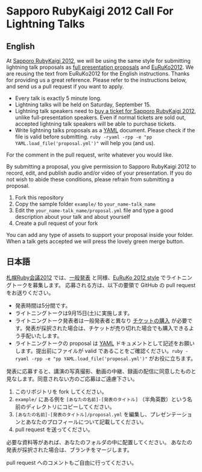 # Sapporo RubyKaigi 2012 Call For Lightning Talks

## English

At [Sapporo RubyKaigi 2012][sprk2012], we will be using the same style for
submitting lightning talk proposals as [full presentation proposals][sprk2012cfp] and [EuRuKo2012][euruko2012].
We are reusing the text from EuRuKo2012 for the English instructions.
Thanks for providing us a great reference.
Please refer to the instructions below, and send us a pull request if you want to apply.

* Every talk is exactly 5 minute long.
* Lightning talks will be held on Saturday, September 15.
* Lightning talk speakers need to [buy a ticket for Sapporo RubyKaigi 2012][ticket], unlike full-presentation speakers. Even if normal tickets are sold out, accepted lightning talk speakers will be able to purchase tickets.
* Write lightning talks proposals as a [YAML][yaml] document. Please check if the file is valid before submitting. ```ruby -ryaml -rpp -e "pp YAML.load_file('proposal.yml')"``` will help you (and us).

For the comment in the pull request, write whatever you would like.

By submitting a proposal, you give permission to Sapporo RubyKaigi 2012 to record, edit, and publish audio and/or video of your presentation. If you do not wish to abide these conditions, please refrain from submitting a proposal.

1. Fork this repository
2. Copy the sample folder `example/` to `your_name-talk_name`
3. Edit the `your_name-talk_name/proposal.yml` file and type a good description about your talk and about yourself
4. Create a pull request of your fork

You can add any type of assets to support your proposal inside your folder. When a talk gets accepted we will press the lovely green merge button.

## 日本語

[札幌Ruby会議2012][sprk2012] では、[一般発表][sprk2012cfp] と同様、[EuRuKo 2012 style][euruko2012] でライトニングトークを募集します。
応募される方は、以下の要領で GitHub の pull request をお送りください。

* 発表時間は5分間です。
* ライトニングトークは9月15日(土)に実施します。
* ライトニングトーク発表者は一般発表者と異なり [チケットの購入][ticket] が必要です。発表が採択された場合は、チケットが売り切れた場合でも購入できるよう手配いたします。
* ライトニングトークの proposal は [YAML][yaml] ドキュメントとして記述をお願いします。提出前にファイルが valid であることをご確認ください。```ruby -ryaml -rpp -e "pp YAML.load_file('proposal.yml')"``` がお役に立ちます。

発表に応募すると、講演の写真撮影、動画の中継、録画の配信に同意したものと見なします。同意されない方のご応募はご遠慮下さい。

1. このリポジトリを fork してください。
2. `example/` にある例を `[あなたの名前]-[発表のタイトル]` （半角英数）という名前のディレクトリにコピーしてください。
3. `[あなたの名前]-[発表のタイトル]/proposal.yml` を編集し、プレゼンテーションとあなたのプロフィールについて記載してください。
4. pull request を送ってください。

必要な資料等があれば、あなたのフォルダの中に配置してください。
あなたの発表が採択された場合は、ブランチをマージします。

pull request へのコメントもご自由に行ってください。

  [sprk2012]: http://sapporo.rubykaigi.org/2012
  [euruko2012]: https://github.com/euruko2012/call-for-proposals
  [sprk2012cfp]: https://github.com/sprk2012/sprk2012-cfp
  [ticket]: http://sapporo-rubykaigi.doorkeeper.jp/events/1441
  [yaml]: http://yaml.org/
